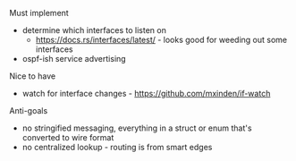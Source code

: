 Must implement
* determine which interfaces to listen on
  * https://docs.rs/interfaces/latest/  - looks good for weeding out some interfaces
* ospf-ish service advertising


Nice to have
* watch for interface changes - https://github.com/mxinden/if-watch

Anti-goals
* no stringified messaging, everything in a struct or enum that's converted to wire format
* no centralized lookup - routing is from smart edges